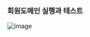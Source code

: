 ### 회원도메인 실행과 테스트

![image](https://user-images.githubusercontent.com/40969203/103654025-b255ce80-4fa8-11eb-80d4-0b1afffd10c4.png)

